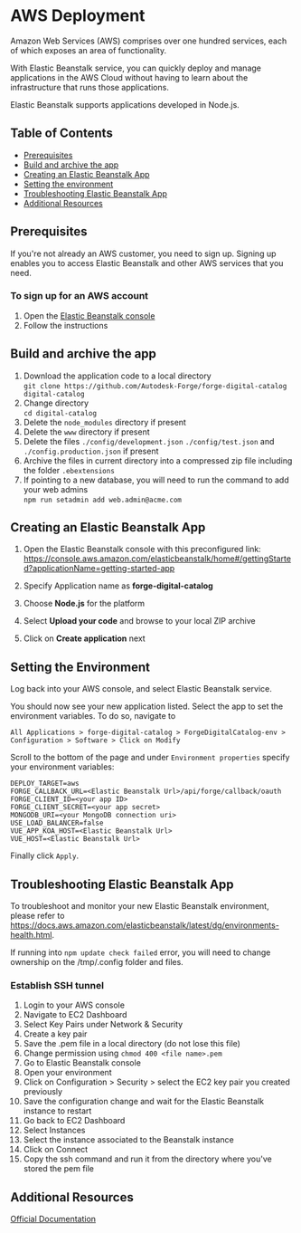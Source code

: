 # AWS Deployment

Amazon Web Services (AWS) comprises over one hundred services, each of which exposes an area of functionality. 

With Elastic Beanstalk service, you can quickly deploy and manage applications in the AWS Cloud without having to learn about the infrastructure that runs those applications. 

Elastic Beanstalk supports applications developed in Node.js.

## Table of Contents
* [Prerequisites](#prerequisites)
* [Build and archive the app](#build-and-archive-the-app)
* [Creating an Elastic Beanstalk App](#creating-an-elastic-beanstalk-app)
* [Setting the environment](#setting-the-environment)
* [Troubleshooting Elastic Beanstalk App](#troubleshooting-elastic-beanstalk-app)
* [Additional Resources](#additional-resources)

## Prerequisites

If you're not already an AWS customer, you need to sign up. Signing up enables you to access Elastic Beanstalk and other AWS services that you need. 

### To sign up for an AWS account

1. Open the [Elastic Beanstalk console](https://console.aws.amazon.com/elasticbeanstalk)
2. Follow the instructions

## Build and archive the app

1. Download the application code to a local directory \
```git clone https://github.com/Autodesk-Forge/forge-digital-catalog digital-catalog```
2. Change directory \
```cd digital-catalog```
3. Delete the ```node_modules``` directory if present
4. Delete the ```www``` directory if present
5. Delete the files ```./config/development.json``` ```./config/test.json``` and ```./config.production.json``` if present
6. Archive the files in current directory into a compressed zip file including the folder `.ebextensions`
7. If pointing to a new database, you will need to run the command to add your web admins \
```npm run setadmin add web.admin@acme.com```

## Creating an Elastic Beanstalk App

1. Open the Elastic Beanstalk console with this preconfigured link: 
   https://console.aws.amazon.com/elasticbeanstalk/home#/gettingStarted?applicationName=getting-started-app

2. Specify Application name as **forge-digital-catalog**

3. Choose **Node.js** for the platform

4. Select **Upload your code** and browse to your local ZIP archive

5. Click on **Create application** next

## Setting the Environment

Log back into your AWS console, and select Elastic Beanstalk service. 

You should now see your new application listed. Select the app to set the environment variables. To do so, navigate to 

```All Applications > forge-digital-catalog > ForgeDigitalCatalog-env > Configuration > Software > Click on Modify```

Scroll to the bottom of the page and under ```Environment properties``` specify your environment variables: 

    DEPLOY_TARGET=aws
    FORGE_CALLBACK_URL=<Elastic Beanstalk Url>/api/forge/callback/oauth
    FORGE_CLIENT_ID=<your app ID>
    FORGE_CLIENT_SECRET=<your app secret>
    MONGODB_URI=<your MongoDB connection uri>
    USE_LOAD_BALANCER=false
    VUE_APP_KOA_HOST=<Elastic Beanstalk Url>
    VUE_HOST=<Elastic Beanstalk Url>

Finally click ```Apply```.

## Troubleshooting Elastic Beanstalk App

To troubleshoot and monitor your new Elastic Beanstalk environment, please refer to https://docs.aws.amazon.com/elasticbeanstalk/latest/dg/environments-health.html.

If running into `npm update check failed` error, you will need to change ownership on the /tmp/.config folder and files.

### Establish SSH tunnel

1. Login to your AWS console
2. Navigate to EC2 Dashboard
3. Select Key Pairs under Network & Security
4. Create a key pair
5. Save the .pem file in a local directory (do not lose this file)
6. Change permission using `chmod 400 <file name>.pem`
7. Go to Elastic Beanstalk console
8. Open your environment
9. Click on Configuration > Security > select the EC2 key pair you created previously
10. Save the configuration change and wait for the Elastic Beanstalk instance to restart
11. Go back to EC2 Dashboard
12. Select Instances 
13. Select the instance associated to the Beanstalk instance
14. Click on Connect
15. Copy the ssh command and run it from the directory where you've stored the pem file


## Additional Resources

[Official Documentation](https://docs.aws.amazon.com/elasticbeanstalk/latest/dg/GettingStarted.html#GettingStarted.Walkthrough.CreateApp)